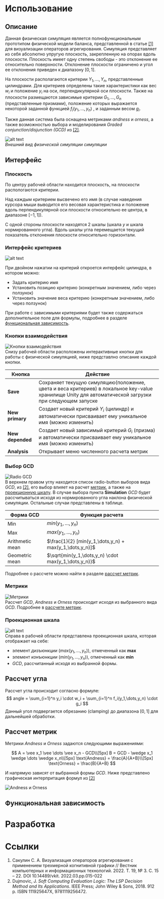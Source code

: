 # Использование

## Описание

Данная физическая симуляция является полнофункциональным прототипом физической модели баланса, представленной в статье [[1]](#ссылки) для визуализации операторов агрегирования. Симуляция представляет из себя абсолютно упругую плоскость, закрепленную на опорах вдоль плоскости. Плоскость имеет одну степень свободы - это отклонение ее относительно поверхности. Отклонение плоскости ограничено и угол ее отклонения приведен к диапазону $[0, 1]$.  

На плоскости располагаются критерии $Y_1, \dots, Y_n$, представленные цилиндрами. Для критериев определены такие характеристики как вес $w_i$ и положение $y_i$ на оси, перпендикулярной оси плоскости.
Также на плоскости размещаются зависимые критерии $G_1, \dots, G_n$ (представленные призмами), положение которых выражается некоторой заданной функцией $f_i(y_1,\dots, y_n)$ ,  и заданным весом $g_i$.


Также данная система была оснащена метриками *andness* и *orness*, а также возможностью выбора и моделирования *Graded conjunction/disjunction (GCD)* из [[2]](#ссылки).

![alt text](Docs/model.png) \
*Внешний вид физической симуляции симуляции*

## Интерфейс

### Плоскость

По центру рабочей области находится плоскость, на плоскости распологаются критерии.

Над каждым критерием высвечено его имя (в случае наведения курсора мыши выводится его весовая характеристика и положение вдоль перпендикулярной оси плоскости относительно ее центра, в диапазоне $[-1,1]$).

С одной стороны плоскости находятся 2 шкалы (шкала $y$ и шкала нормированного угла). Вдоль шкалы угла перемещается текущий показатель отклонения плоскости относительно горизонтали.

### Интерфейс критериев

![alt text](Docs/cylinder-interface.png)

При двойном нажатии на критерий откроется интерфейс цилиндра, в котором можно:

- Задать критерию имя
- Установить позицию критерию (конкретным значением, либо через ползунок)
- Установить значение веса критерию (конкретным значением, либо через ползунок)

При работе с зависимыми критериями будет также содержаться дополнительное поле для формулы, подробнее в разделе [функциональная зависимость](#функциональная-зависимость).

### Кнопки взаимодействия

![Кнопки взаимодействия](Docs/buttons.png) \
Снизу рабочей области расположены интерактивные кнопки для работы с физической симуляцией, ниже представлно описание каждой кнопки.

|Кнопка|Действие|
|------|--------|
|**Save**|Сохраняет текущую симуляцию(положение, цвета и веса критериев) в локальное key-value хранилище Unity для автоматической загрузки при следующем запуске|
|**New primary**| Создает новый критерий $Y_i$ (цилиндр) и автоматически присваивает ему уникальное имя (можно изменить)|
|**New depended**| Создает новый зависимый критерий $G_i$ (призма) и автоматически присваивает ему уникальное имя (можно изменить)|
|**Analysis**| Открывает меню численного расчета метрик|

### Выбор GCD

![Radio GCD](Docs/gcd.png)\
В верхнем правом углу находится список radio-button выборов вида *GCD*, из [[2]](#ссылки), его выбор влияет на расчет [метрик](#метрики), а также на [проекционную шкалу](#проекционная-шкала). В случае выбора пункта **Simulation** *GCD* будет рассчитываться исходя из нормированного угла наклона физической симуляции. Остальные случаи представлены в таблице.

|Форма GCD| Функция расчета|
|---------|----------------|
|Min| $min(y_1,\dots,y_n)$|
|Max| $max(y_1,\dots,y_n)$|
|Arithmetic mean| $\frac{1}{2} [min(y_1,\dots,y_n) + max(y_1,\dots,y_n)]$|
|Geometric mean| $\sqrt{min(y_1,\dots,y_n) \cdot max(y_1,\dots,y_n)}$|

Подробнее о рассчете можно найти в разделе [рассчет метрик](#рассчет-метрик).

### Метрики

![Метрики](Docs/metrics.png) \
Рассчет *GCD*, *Andness* и *Orness* происходит исходя из выбранного вида *GCD*. Подробнее в [рассчете метрик](#рассчет-метрик).

### Проекционная шкала

![alt text](Docs/scale.png) \
 Справа в рабочей области представлена проекционная шкала, которая отображает на себе:

- элемент *дизъюнкции* ($max(y_1, \dots, y_n)$), отмеченный как **max**
- элемент *конъюнкции* ($min(y_1, \dots, y_n)$), отмеченный как **min**
- *GCD*, рассчитанный исходя из выбранной формы.

## Рассчет угла

Рассчет угла происходит согласно формуле:
$$
 angle = \sum_{i=1}^n y_i \cdot w_i + \sum_{i=1}^n f_i(y_1,\dots,y_n) \cdot g_i
$$
Данный угол подвергается обрезанию (clamping) до диапазона $[0,1]$ для дальнейшей обработки.

## Рассчет метрик

Метрики *Andness* и *Orness* задаются следующими выражениями:

$$
A = \vee x_1 \vee \dots \vee x_n - GCD\\[5px]
B = GCD - \wedge x_1 \wedge \dots \wedge x_n\\[5px]
\text{Andness} = \frac{A}{A+B}\\[5px]
\text{Orness} = \frac{B}{A+B}
$$

И напрямую зависят от выбранной формы *GCD*. Ниже представлено графическая интерпритация формул из [[2]](#ссылки)

![Andness и Orness](Docs/Pasted%20image%2020240726120803.png)

## Функциональная зависимость

# Разработка

# Ссылки

1. Сакулин С. А. Визуализация операторов агрегирования с применением трехмерной когнитивной графики //
Вестник компьютерных и информационных технологий. 2022. Т. 19, № 3. C. 15 – 22. DOI 10.14489/vkit.
2022.03.pp.015-022
2. Dujmovic, J. *Soft Computing Evaluation Logic: The LSP Decision Method and Its Applications*. IEEE Press; John Wiley & Sons, 2018. 912 p. ISBN 111925647X, 9781119256472.
